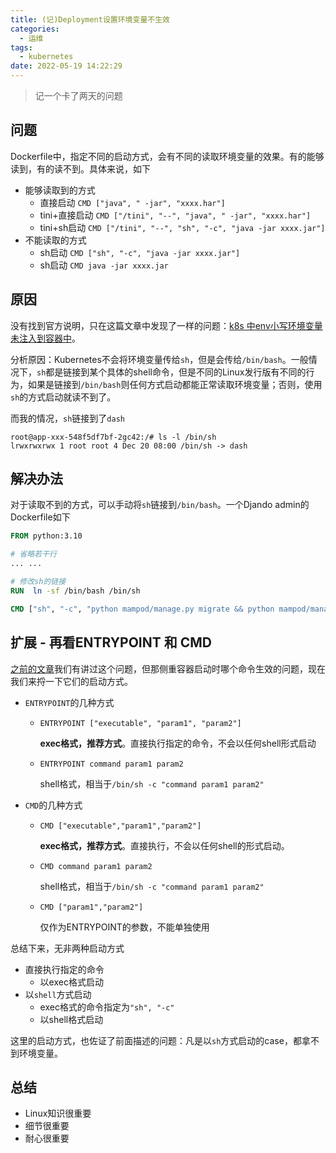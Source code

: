 ```yaml
---
title: (记)Deployment设置环境变量不生效
categories:
  - 运维
tags:
  - kubernetes
date: 2022-05-19 14:22:29
---
```


> 记一个卡了两天的问题

<!--more-->

## 问题

Dockerfile中，指定不同的启动方式，会有不同的读取环境变量的效果。有的能够读到，有的读不到。具体来说，如下

- 能够读取到的方式
  - 直接启动 `CMD ["java", " -jar", "xxxx.har"]`
  - tini+直接启动 `CMD ["/tini", "--", "java", " -jar", "xxxx.har"]`
  - tini+sh启动 `CMD ["/tini", "--", "sh", "-c", "java -jar xxxx.jar"]`
- 不能读取的方式
  - sh启动 `CMD ["sh", "-c", "java -jar xxxx.jar"]`
  - sh启动 `CMD java -jar xxxx.jar`

## 原因

没有找到官方说明，只在这篇文章中发现了一样的问题：[k8s 中env小写环境变量未注入到容器中](https://blog.csdn.net/zhaopeng_yu/article/details/121375222)。

分析原因：Kubernetes不会将环境变量传给`sh`，但是会传给`/bin/bash`。一般情况下，`sh`都是链接到某个具体的shell命令，但是不同的Linux发行版有不同的行为，如果是链接到`/bin/bash`则任何方式启动都能正常读取环境变量；否则，使用`sh`的方式启动就读不到了。

而我的情况，`sh`链接到了`dash`

```shell
root@app-xxx-548f5df7bf-2gc42:/# ls -l /bin/sh
lrwxrwxrwx 1 root root 4 Dec 20 08:00 /bin/sh -> dash
```

## 解决办法

对于读取不到的方式，可以手动将`sh`链接到`/bin/bash`。一个Djando admin的Dockerfile如下

```dockerfile
FROM python:3.10

# 省略若干行
... ...

# 修改sh的链接
RUN  ln -sf /bin/bash /bin/sh

CMD ["sh", "-c", "python mampod/manage.py migrate && python mampod/manage.py runserver 0.0.0.0:8969"]

```

## 扩展 - 再看ENTRYPOINT 和 CMD

[之前的文章](https://zou8944.com/2021/12/05/Dockerfile/)我们有讲过这个问题，但那侧重容器启动时哪个命令生效的问题，现在我们来捋一下它们的启动方式。

- `ENTRYPOINT`的几种方式

  - `ENTRYPOINT ["executable", "param1", "param2"]`

    **exec格式，推荐方式**。直接执行指定的命令，不会以任何shell形式启动

  - `ENTRYPOINT command param1 param2`

    shell格式，相当于`/bin/sh -c "command param1 param2" `

- `CMD`的几种方式

  - `CMD ["executable","param1","param2"]`

    **exec格式，推荐方式**。直接执行，不会以任何shell的形式启动。

  - `CMD command param1 param2`

    shell格式，相当于`/bin/sh -c "command param1 param2" `

  - `CMD ["param1","param2"]`

    仅作为ENTRYPOINT的参数，不能单独使用

总结下来，无非两种启动方式

- 直接执行指定的命令
  - 以exec格式启动
- 以`shell`方式启动
  - exec格式的命令指定为`"sh", "-c"`
  - 以shell格式启动

这里的启动方式，也佐证了前面描述的问题：凡是以`sh`方式启动的case，都拿不到环境变量。

## 总结

- Linux知识很重要
- 细节很重要
- 耐心很重要
